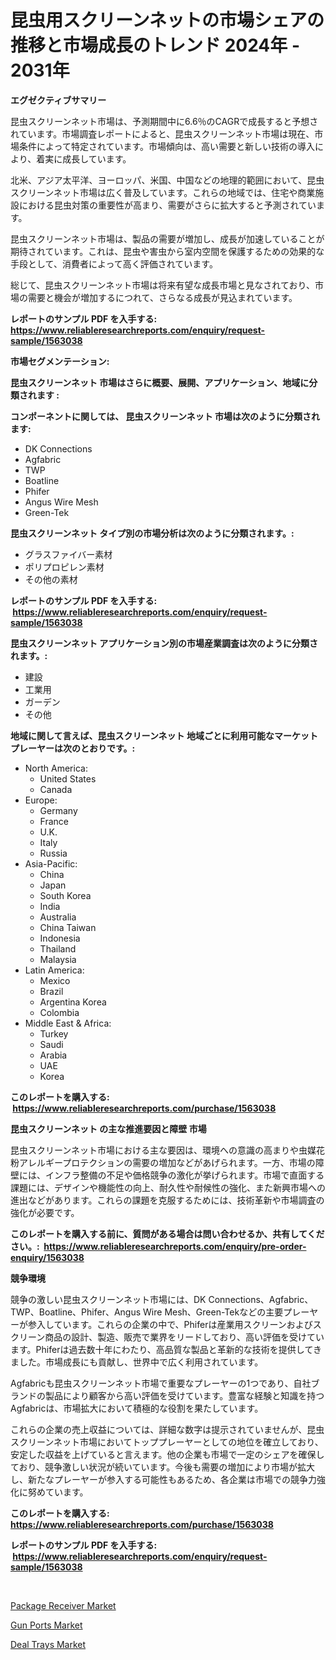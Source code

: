 <p><h1>昆虫用スクリーンネットの市場シェアの推移と市場成長のトレンド 2024年 - 2031年</h1></p><p><strong>エグゼクティブサマリー</strong></p>
<p><p>昆虫スクリーンネット市場は、予測期間中に6.6％のCAGRで成長すると予想されています。市場調査レポートによると、昆虫スクリーンネット市場は現在、市場条件によって特定されています。市場傾向は、高い需要と新しい技術の導入により、着実に成長しています。</p><p>北米、アジア太平洋、ヨーロッパ、米国、中国などの地理的範囲において、昆虫スクリーンネット市場は広く普及しています。これらの地域では、住宅や商業施設における昆虫対策の重要性が高まり、需要がさらに拡大すると予測されています。</p><p>昆虫スクリーンネット市場は、製品の需要が増加し、成長が加速していることが期待されています。これは、昆虫や害虫から室内空間を保護するための効果的な手段として、消費者によって高く評価されています。</p><p>総じて、昆虫スクリーンネット市場は将来有望な成長市場と見なされており、市場の需要と機会が増加するにつれて、さらなる成長が見込まれています。</p></p>
<p><strong>レポートのサンプル PDF を入手する: <a href="https://www.reliableresearchreports.com/enquiry/request-sample/1563038">https://www.reliableresearchreports.com/enquiry/request-sample/1563038</a></strong></p>
<p><strong>市場セグメンテーション:</strong></p>
<p><strong> 昆虫スクリーンネット 市場はさらに概要、展開、アプリケーション、地域に分類されます :</strong></p>
<p><strong>コンポーネントに関しては、 昆虫スクリーンネット 市場は次のように分類されます: &nbsp;</strong></p>
<p><ul><li>DK Connections</li><li>Agfabric</li><li>TWP</li><li>Boatline</li><li>Phifer</li><li>Angus Wire Mesh</li><li>Green-Tek</li></ul></p>
<p><strong> 昆虫スクリーンネット タイプ別の市場分析は次のように分類されます。:</strong></p>
<p><ul><li>グラスファイバー素材</li><li>ポリプロピレン素材</li><li>その他の素材</li></ul></p>
<p><strong>レポートのサンプル PDF を入手する: &nbsp;<a href="https://www.reliableresearchreports.com/enquiry/request-sample/1563038">https://www.reliableresearchreports.com/enquiry/request-sample/1563038</a></strong></p>
<p><strong> 昆虫スクリーンネット アプリケーション別の市場産業調査は次のように分類されます。:</strong></p>
<p><ul><li>建設</li><li>工業用</li><li>ガーデン</li><li>その他</li></ul></p>
<p><strong>地域に関して言えば、昆虫スクリーンネット 地域ごとに利用可能なマーケットプレーヤーは次のとおりです。:</strong></p>
<p><ul>
    <li>
        North America:
        <ul>
            <li>United States</li>
            <li>Canada</li>
        </ul>
    </li>
    <li>
        Europe:
        <ul>
            <li>Germany</li>
            <li>France</li>
            <li>U.K.</li>
            <li>Italy</li>
            <li>Russia</li>
        </ul>
    </li>
    <li>
        Asia-Pacific:
        <ul>
            <li>China</li>
            <li>Japan</li>
            <li>South Korea</li>
            <li>India</li>
            <li>Australia</li>
            <li>China Taiwan</li>
            <li>Indonesia</li>
            <li>Thailand</li>
            <li>Malaysia</li>
        </ul>
    </li>
    <li>
        Latin America:
        <ul>
            <li>Mexico</li>
            <li>Brazil</li>
            <li>Argentina Korea</li>
            <li>Colombia</li>
        </ul>
    </li>
    <li>
        Middle East & Africa:
        <ul>
            <li>Turkey</li>
            <li>Saudi</li>
            <li>Arabia</li>
            <li>UAE</li>
            <li>Korea</li>
        </ul>
    </li>
    </ul></p>
<p><strong>このレポートを購入する: &nbsp;<a href="https://www.reliableresearchreports.com/purchase/1563038">https://www.reliableresearchreports.com/purchase/1563038</a></strong></p>
<p><strong>昆虫スクリーンネット の主な推進要因と障壁 市場</strong></p>
<p><p>昆虫スクリーンネット市場における主な要因は、環境への意識の高まりや虫媒花粉アレルギープロテクションの需要の増加などがあげられます。一方、市場の障壁には、インフラ整備の不足や価格競争の激化が挙げられます。市場で直面する課題には、デザインや機能性の向上、耐久性や耐候性の強化、また新興市場への進出などがあります。これらの課題を克服するためには、技術革新や市場調査の強化が必要です。</p></p>
<p><strong>このレポートを購入する前に、質問がある場合は問い合わせるか、共有してください。:&nbsp; <a href="https://www.reliableresearchreports.com/enquiry/pre-order-enquiry/1563038">https://www.reliableresearchreports.com/enquiry/pre-order-enquiry/1563038</a></strong></p>
<p><strong>競争環境</strong></p>
<p><p>競争の激しい昆虫スクリーンネット市場には、DK Connections、Agfabric、TWP、Boatline、Phifer、Angus Wire Mesh、Green-Tekなどの主要プレーヤーが参入しています。これらの企業の中で、Phiferは産業用スクリーンおよびスクリーン商品の設計、製造、販売で業界をリードしており、高い評価を受けています。Phiferは過去数十年にわたり、高品質な製品と革新的な技術を提供してきました。市場成長にも貢献し、世界中で広く利用されています。</p><p>Agfabricも昆虫スクリーンネット市場で重要なプレーヤーの1つであり、自社ブランドの製品により顧客から高い評価を受けています。豊富な経験と知識を持つAgfabricは、市場拡大において積極的な役割を果たしています。</p><p>これらの企業の売上収益については、詳細な数字は提示されていませんが、昆虫スクリーンネット市場においてトッププレーヤーとしての地位を確立しており、安定した収益を上げていると言えます。他の企業も市場で一定のシェアを確保しており、競争激しい状況が続いています。今後も需要の増加により市場が拡大し、新たなプレーヤーが参入する可能性もあるため、各企業は市場での競争力強化に努めています。</p></p>
<p><strong>このレポートを購入する: &nbsp; <a href="https://www.reliableresearchreports.com/purchase/1563038">https://www.reliableresearchreports.com/purchase/1563038</a></strong></p>
<p><strong>レポートのサンプル PDF を入手する: &nbsp;<a href="https://www.reliableresearchreports.com/enquiry/request-sample/1563038">https://www.reliableresearchreports.com/enquiry/request-sample/1563038</a></strong><strong></strong></p>
<p>&nbsp;</p>
<p><p><a href="https://github.com/bmorecock/Market-Research-Report-List-2/blob/main/package-receiver-market.md">Package Receiver Market</a></p><p><a href="https://github.com/jsmusil/Market-Research-Report-List-2/blob/main/gun-ports-market.md">Gun Ports Market</a></p><p><a href="https://github.com/yemakinde/Market-Research-Report-List-1/blob/main/deal-trays-market.md">Deal Trays Market</a></p></p>